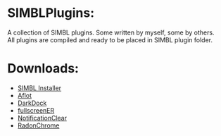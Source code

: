 # SIMBLPlugins:

A collection of SIMBL plugins. Some written by myself, some by others.    
All plugins are compiled and ready to be placed in SIMBL plugin folder.

# Downloads:

- [SIMBL Installer](https://github.com/w0lfschild/SIMBLPlugins/raw/master/_SIMBLInstaller/_SIMBLInstaller.zip)
- [Aflot](https://github.com/w0lfschild/SIMBLPlugins/raw/master/Aflot/Aflot.zip)
- [DarkDock](https://github.com/w0lfschild/SIMBLPlugins/raw/master/DarkDock/DarkDock.zip)
- [fullscreenER](https://github.com/w0lfschild/SIMBLPlugins/raw/master/fullscreenER/_fullscreenER.zip)
- [NotificationClear](https://github.com/w0lfschild/SIMBLPlugins/raw/master/NotificationClear/NotificationClear.zip)
- [RadonChrome](https://github.com/w0lfschild/SIMBLPlugins/raw/master/RadonChrome/RadonChrome.zip)
